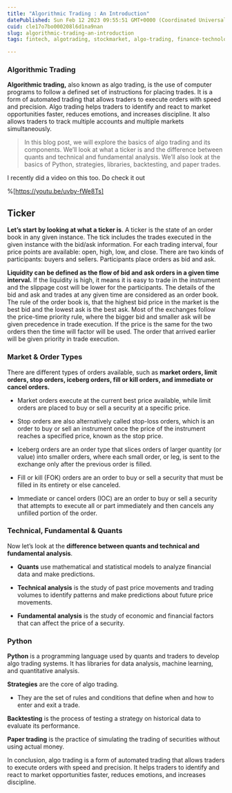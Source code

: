 ```yaml
---
title: "Algorithmic Trading : An Introduction"
datePublished: Sun Feb 12 2023 09:55:51 GMT+0000 (Coordinated Universal Time)
cuid: cle17o7bo000208l6d1na9nan
slug: algorithmic-trading-an-introduction
tags: fintech, algotrading, stockmarket, algo-trading, finance-technology

---
```


### Algorithmic Trading

**Algorithmic trading,** also known as algo trading, is the use of computer programs to follow a defined set of instructions for placing trades. It is a form of automated trading that allows traders to execute orders with speed and precision. Algo trading helps traders to identify and react to market opportunities faster, reduces emotions, and increases discipline. It also allows traders to track multiple accounts and multiple markets simultaneously.

> In this blog post, we will explore the basics of algo trading and its components. We’ll look at what a ticker is and the difference between quants and technical and fundamental analysis. We’ll also look at the basics of Python, strategies, libraries, backtesting, and paper trades.

I recently did a video on this too. Do check it out

%[https://youtu.be/uvby-fWe8Ts] 

## Ticker

**Let’s start by looking at what a ticker is**. A ticker is the state of an order book in any given instance. The tick includes the trades executed in the given instance with the bid/ask information. For each trading interval, four price points are available: open, high, low, and close. There are two kinds of participants: buyers and sellers. Participants place orders as bid and ask.

**Liquidity can be defined as the flow of bid and ask orders in a given time interval.** If the liquidity is high, it means it is easy to trade in the instrument and the slippage cost will be lower for the participants. The details of the bid and ask and trades at any given time are considered as an order book. The rule of the order book is, that the highest bid price in the market is the best bid and the lowest ask is the best ask. Most of the exchanges follow the price-time priority rule, where the bigger bid and smaller ask will be given precedence in trade execution. If the price is the same for the two orders then the time will factor will be used. The order that arrived earlier will be given priority in trade execution.

### Market & Order Types

There are different types of orders available, such as **market orders, limit orders, stop orders, iceberg orders, fill or kill orders, and immediate or cancel orders.**

* Market orders execute at the current best price available, while limit orders are placed to buy or sell a security at a specific price.
    
* Stop orders are also alternatively called stop-loss orders, which is an order to buy or sell an instrument once the price of the instrument reaches a specified price, known as the stop price.
    
* Iceberg orders are an order type that slices orders of larger quantity (or value) into smaller orders, where each small order, or leg, is sent to the exchange only after the previous order is filled.
    
* Fill or kill (FOK) orders are an order to buy or sell a security that must be filled in its entirety or else canceled.
    
* Immediate or cancel orders (IOC) are an order to buy or sell a security that attempts to execute all or part immediately and then cancels any unfilled portion of the order.
    

### Technical, Fundamental & Quants

Now let’s look at the **difference between quants and technical and fundamental analysis**.

* **Quants** use mathematical and statistical models to analyze financial data and make predictions.
    
* **Technical analysis** is the study of past price movements and trading volumes to identify patterns and make predictions about future price movements.
    
* **Fundamental analysis** is the study of economic and financial factors that can affect the price of a security.
    

### Python

**Python** is a programming language used by quants and traders to develop algo trading systems. It has libraries for data analysis, machine learning, and quantitative analysis.

**Strategies** are the core of algo trading.

* They are the set of rules and conditions that define when and how to enter and exit a trade.
    

**Backtesting** is the process of testing a strategy on historical data to evaluate its performance.

**Paper trading** is the practice of simulating the trading of securities without using actual money.

In conclusion, algo trading is a form of automated trading that allows traders to execute orders with speed and precision. It helps traders to identify and react to market opportunities faster, reduces emotions, and increases discipline.